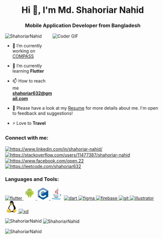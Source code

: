 
<h1 align="center">Hi 👋, I'm Md. Shahoriar Nahid</h1>
<h3 align="center">Mobile Application Developer from Bangladesh</h3>

<img align="right" alt="Coder GIF" height=200 width=350 src="https://raw.githubusercontent.com/TheDudeThatCode/TheDudeThatCode/master/Assets/Designer.gif">

<p align="left"> <img src="https://komarev.com/ghpvc/?username=ShahoriarNahid&label=Profile%20views&color=0e75b6&style=flat" alt="ShahoriarNahid" /> </p>


- 🔭 I’m currently working on [COMPASS](https://play.google.com/store/apps/details?id=com.compass.hcbl)

- 🌱 I’m currently learning **Flutter**

- 📫 How to reach me **shahoriar632@gmail.com**

- 📄 Please have a look at my [Resume](https://drive.google.com/file/d/1mbZMXvURUtGEuhGqGuSCMp2graObgdIa/view?usp=drive_link) for more details about me. I'm open to feedback and suggestions!

- ⚡ Love to **Travel**

<h3 align="left">Connect with me:</h3>
<p align="left">
<a href="https://www.linkedin.com/in/shahoriar-nahid/" target="blank"><img align="center" src="https://raw.githubusercontent.com/rahuldkjain/github-profile-readme-generator/master/src/images/icons/Social/linked-in-alt.svg" alt="https://www.linkedin.com/in/shahoriar-nahid/" height="30" width="40" /></a>
<a href="https://stackoverflow.com/users/11477387/shahoriar-nahid" target="blank"><img align="center" src="https://raw.githubusercontent.com/rahuldkjain/github-profile-readme-generator/master/src/images/icons/Social/stack-overflow.svg" alt="https://stackoverflow.com/users/11477387/shahoriar-nahid" height="30" width="40" /></a>
<a href="https://www.facebook.com/open.22" target="blank"><img align="center" src="https://raw.githubusercontent.com/rahuldkjain/github-profile-readme-generator/master/src/images/icons/Social/facebook.svg" alt="https://www.facebook.com/open.22" height="30" width="40" /></a>
<a href="https://leetcode.com/shahoriar632/" target="blank"><img align="center" src="https://raw.githubusercontent.com/rahuldkjain/github-profile-readme-generator/master/src/images/icons/Social/leet-code.svg" alt="https://leetcode.com/shahoriar632" height="30" width="40" /></a>
</p>

<h3 align="left">Languages and Tools:</h3>
<p align="left">
  </a> <a href="https://flutter.dev" target="_blank" rel="noreferrer"> <img src="https://www.vectorlogo.zone/logos/flutterio/flutterio-icon.svg" alt="flutter" width="40" height="40"/> </a><a href="https://developer.android.com" target="_blank" rel="noreferrer"> <img src="https://raw.githubusercontent.com/devicons/devicon/master/icons/android/android-original-wordmark.svg" alt="android" width="40" height="40"/> </a> <a href="https://www.cprogramming.com/" target="_blank" rel="noreferrer"> <img src="https://raw.githubusercontent.com/devicons/devicon/master/icons/c/c-original.svg" alt="c" width="40" height="40"/> 
  </a> <a href="https://www.java.com" target="_blank" rel="noreferrer"> <img src="https://raw.githubusercontent.com/devicons/devicon/master/icons/java/java-original.svg" alt="java" width="40" height="40"/></a> <a href="https://dart.dev" target="_blank" rel="noreferrer"> <img src="https://www.vectorlogo.zone/logos/dartlang/dartlang-icon.svg" alt="dart" width="40" height="40"/> </a> <a href="https://www.figma.com/" target="_blank" rel="noreferrer"> <img src="https://www.vectorlogo.zone/logos/figma/figma-icon.svg" alt="figma" width="40" height="40"/> </a> <a href="https://firebase.google.com/" target="_blank" rel="noreferrer"> <img src="https://www.vectorlogo.zone/logos/firebase/firebase-icon.svg" alt="firebase" width="40" height="40"/>  <a href="https://git-scm.com/" target="_blank" rel="noreferrer"> <img src="https://www.vectorlogo.zone/logos/git-scm/git-scm-icon.svg" alt="git" width="40" height="40"/> </a> <a href="https://www.adobe.com/in/products/illustrator.html" target="_blank" rel="noreferrer"> <img src="https://www.vectorlogo.zone/logos/adobe_illustrator/adobe_illustrator-icon.svg" alt="illustrator" width="40" height="40"/>  </a> <a href="https://www.linux.org/" target="_blank" rel="noreferrer"> <img src="https://raw.githubusercontent.com/devicons/devicon/master/icons/linux/linux-original.svg" alt="linux" width="40" height="40"/> </a> <a href="https://www.adobe.com/products/xd.html" target="_blank" rel="noreferrer"> <img src="https://cdn.worldvectorlogo.com/logos/adobe-xd.svg" alt="xd" width="40" height="40"/> </a> </p>

<p><img align="left" src="https://github-readme-stats.vercel.app/api/top-langs?username=ShahoriarNahid&show_icons=true&locale=en&layout=compact" alt="ShahoriarNahid" /></p>

<p>&nbsp;<img align="center" src="https://github-readme-stats.vercel.app/api?username=ShahoriarNahid&show_icons=true&locale=en" alt="ShahoriarNahid" /></p>

<p><img align="center" src="https://github-readme-streak-stats.herokuapp.com/?user=ShahoriarNahid&" alt="ShahoriarNahid" /></p>
